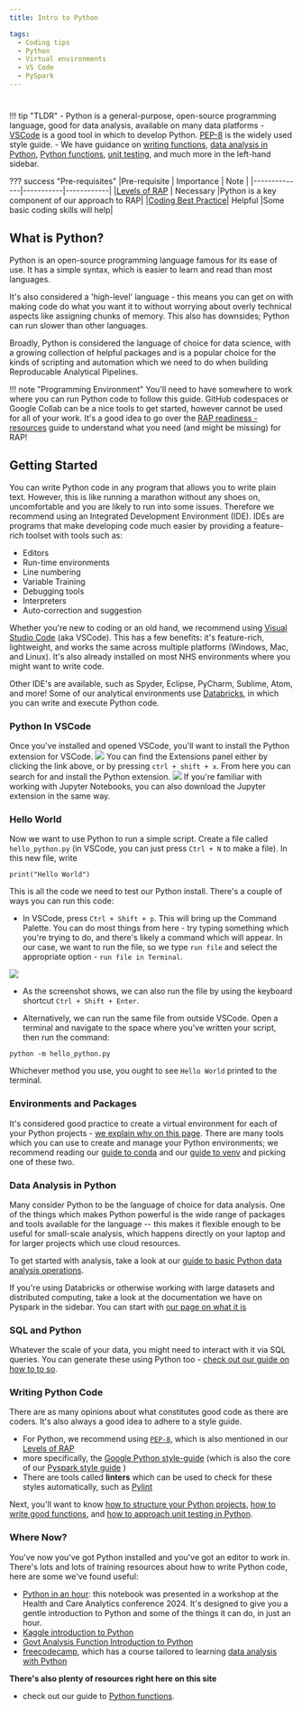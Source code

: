 ```yaml
---
title: Intro to Python

tags: 
  - Coding tips
  - Python
  - Virtual environments
  - VS Code
  - PySpark
---
```


#

!!! tip "TLDR"
    - Python is a general-purpose, open-source programming language, good for data analysis, available on many data platforms
    - [VSCode](https://code.visualstudio.com/) is a good tool in which to develop Python. [PEP-8](https://peps.python.org/pep-0008/) is the widely used style guide.
    - We have guidance on [writing functions](python-functions.md), [data analysis in Python](basic-python-data-analysis-operations.md), [Python functions](python-functions.md), [unit testing](unit-testing.md), and much more in the left-hand sidebar. 


??? success "Pre-requisites"
    |Pre-requisite |  Importance |  Note |
    |--------------|-----------|------------|
    |[Levels of RAP][levels_of_rap] |  Necessary  |Python is a key component of our approach to RAP|
    |[Coding Best Practice][coding-best-practice]| Helpful |Some basic coding skills will help|

## What is Python?

Python is an open-source programming language famous for its ease of use. It has a simple syntax, which is easier to learn and read than most languages. 

It's also considered a 'high-level' language - this means you can get on with making code do what you want it to without worrying about overly technical aspects like assigning chunks of memory. This also has downsides; Python can run slower than other languages. 

Broadly, Python is considered the language of choice for data science, with a growing collection of helpful packages and is a popular choice for the kinds of scripting and automation which we need to do when building Reproducable Analytical Pipelines.

<!-- There's more information about Python available on the [official website](https://www.python.org/) -->

!!! note "Programming Environment"
    You'll need to have somewhere to work where you can run Python code to follow this guide. GitHub codespaces or Google Collab can be a nice tools to get started, however cannot be used for all of your work. It's a good idea to go over the [RAP readiness - resources](https://nhsdigital.github.io/rap-community-of-practice/implementing_RAP/rap-readiness/#resources) guide to understand what you need (and might be missing) for RAP!

<!-- ## Installation

??? "Linux"
You can install Python via the commandline by entering
`    sudo apt-get install python3
   `
Alternatively, you can use your Linux flavour's package manager if you prefer.

??? "Windows"
There are two ways we can install Python on Windows.

    - The easiest is probably to download the installer [directly from the Python website](https://www.python.org/downloads/). When you run this, **make sure that you tick the option which says 'add to PATH?'**.
    - You can also install Python from the Microsoft Store. To do this, simply open the Store from your Start menu, search for Python, and click install.

??? "Mac"
As with Windows, there are two routes you can follow here.

    - You can download the [Mac installer directly from the Python website](https://www.python.org/downloads/macos/).
    - You could install via the commandline using the Homebrew tool. This involves a couple more steps - find a [guide here](https://docs.python-guide.org/starting/install3/osx/). -->

## Getting Started

You can write Python code in any program that allows you to write plain text. However, this is like running a marathon without any shoes on, uncomfortable and you are likely to run into some issues. Therefore we recommend using an Integrated Development Environment (IDE). IDEs are programs that make developing code much easier by providing a feature-rich toolset with tools such as:

* Editors
* Run-time environments
* Line numbering
* Variable Training
* Debugging tools
* Interpreters
* Auto-correction and suggestion

Whether you're new to coding or an old hand, we recommend using [Visual Studio Code](https://code.visualstudio.com/) (aka VSCode). This has a few benefits: it's feature-rich, lightweight, and works the same across multiple platforms (Windows, Mac, and Linux). It's also already installed on most NHS environments where you might want to write code.

Other IDE's are available, such as Spyder, Eclipse, PyCharm, Sublime, Atom, and more!
Some of our analytical environments use [Databricks](https://www.databricks.com/), in which you can write and execute Python code.

### Python In VSCode

Once you've installed and opened VSCode, you'll want to install the Python extension for VSCode.
![](../../images/extensions_img.png)
You can find the Extensions panel either by clicking the link above, or by pressing `ctrl + shift + x`.
From here you can search for and install the Python extension.
![](../../images/python_extension.png)
If you're familiar with working with Jupyter Notebooks, you can also download the Jupyter extension in the same way.

### Hello World

Now we want to use Python to run a simple script. Create a file called `hello_python.py` (in VSCode, you can just press `Ctrl + N` to make a file). In this new file, write

```
print("Hello World")
```

This is all the code we need to test our Python install. There's a couple of ways you can run this code:

- In VSCode, press `Ctrl + Shift + p`. This will bring up the Command Palette. You can do most things from here - try typing something which you're trying to do, and there's likely a command which will appear. In our case, we want to run the file, so we type `run file` and select the appropriate option - `run file in Terminal`.

![](../../images/vscode_run_file.png)

- As the screenshot shows, we can also run the file by using the keyboard shortcut `Ctrl + Shift + Enter`.

- Alternatively, we can run the same file from outside VSCode. Open a terminal and navigate to the space where you've written your script, then run the command:

```
python -m hello_python.py
```


Whichever method you use, you ought to see `Hello World` printed to the terminal.

### Environments and Packages

It's considered good practice to create a virtual environment for each of your Python projects - [we explain why on this page](virtual-environments/why-use-virtual-environments.md). There are many tools which you can use to create and manage your Python environments; we recommend reading our [guide to conda](virtual-environments/conda.md) and our [guide to venv](virtual-environments/venv.md) and picking one of these two. 

### Data Analysis in Python

Many consider Python to be the language of choice for data analysis. One of the things which makes Python powerful is the wide range of packages and tools available for the language -- this makes it flexible enough to be useful for small-scale analysis, which happens directly on your laptop and for larger projects which use cloud resources. 

To get started with analysis, take a look at our [guide to basic Python data analysis operations](basic-python-data-analysis-operations.md).

If you're using Databricks or otherwise working with large datasets and distributed computing, take a look at the documentation we have on Pyspark in the sidebar. You can start with [our page on what it is](../pyspark/README.md)

### SQL and Python

Whatever the scale of your data, you might need to interact with it via SQL queries. You can generate these using Python too - [check out our guide on how to to so](using-f-strings-sql-queries.md).

### Writing Python Code

There are as many opinions about what constitutes good code as there are coders. It's also always a good idea to adhere to a style guide. 

* For Python, we recommend using [`PEP-8`](https://peps.python.org/pep-0008/), which is also mentioned in our [Levels of RAP][levels_of_rap]
* more specifically, the [Google Python style-guide](https://github.com/google/styleguide/blob/gh-pages/pyguide.md) (which is also the core of our [Pyspark style guide](../training_resources/pyspark/pyspark-style-guide/) )
* There are tools called **linters** which can be used to check for these styles automatically, such as [Pylint](https://pypi.org/project/pylint/)

Next, you'll want to know [how to structure your Python projects](project-structure-and-packaging.md), [how to write good functions](python-functions.md), and [how to approach unit testing in Python](unit-testing.md).

### Where Now?
You've now you've got Python installed and you've got an editor to work in. There's lots and lots of training resources about how to write Python code, here are some we've found useful:

- [Python in an hour](https://github.com/nhsengland/HACA-2024-python-in-an-hour): this notebook was presented in a workshop at the Health and Care Analytics conference 2024. It's designed to give you a gentle introduction to Python and some of the things it can do, in just an hour.
- [Kaggle introduction to Python][Kaggle-intro-to-Python]
- [Govt Analysis Function Introduction to Python](https://analysisfunction.civilservice.gov.uk/training/introduction-to-python/)
- [freecodecamp](https://www.freecodecamp.org), which has a course tailored to learning [data analysis with Python](https://www.freecodecamp.org/learn/data-analysis-with-python/)

**There's also plenty of resources right here on this site** 

- check out our guide to [Python functions](python-functions.md).

[levels_of_rap]: ../../introduction_to_RAP/levels_of_RAP.md
[coding-best-practice]:../../implementing_RAP/workflow/coding-best-practice.md
[Kaggle-intro-to-Python]: https://www.kaggle.com/learn/python
